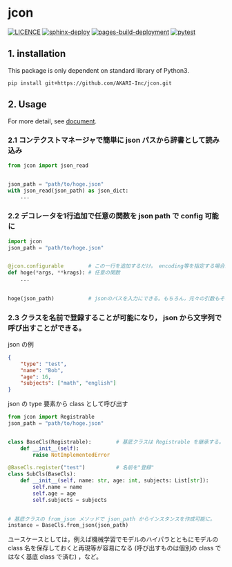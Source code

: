 # jcon
[![LICENCE](https://img.shields.io/badge/LICENCE-GPL--3.0-blue)](https://github.com/AKARI-Inc/jcon/LICENCE)
[![sphinx-deploy](https://github.com/AKARI-Inc/jcon/actions/workflows/default.yml/badge.svg)](https://github.com/AKARI-Inc/jcon/actions/workflows/default.yml)
[![pages-build-deployment](https://github.com/AKARI-Inc/jcon/actions/workflows/pages/pages-build-deployment/badge.svg)](https://github.com/AKARI-Inc/jcon/actions/workflows/pages/pages-build-deployment)
[![pytest](https://github.com/AKARI-Inc/jcon/actions/workflows/pytest.yml/badge.svg)](https://github.com/AKARI-Inc/jcon/actions/workflows/pytest.yml)
## 1. installation
This package is only dependent on standard library of Python3.

`pip install git+https://github.com/AKARI-Inc/jcon.git`

## 2. Usage
For more detail, see [document](https://akari-inc.github.io/jcon/).
### 2.1 コンテクストマネージャで簡単に json パスから辞書として読み込み
```Python
from jcon import json_read


json_path = "path/to/hoge.json"
with json_read(json_path) as json_dict:
    ...
```

### 2.2 デコレータを1行追加で任意の関数を json path で config 可能に
```Python
import jcon
json_path = "path/to/hoge.json"


@jcon.configurable        # この一行を追加するだけ。 encoding等を指定する場合は `@jcon.configurable(encoding=hoge)` とする(document参照)。
def hoge(*args, **krags): # 任意の関数
    ...
    
    
hoge(json_path)           # jsonのパスを入力にできる。もちろん，元々の引数もその後に入力できる。
```

### 2.3 クラスを名前で登録することが可能になり， json から文字列で呼び出すことができる。
json の例
```Json
{
    "type": "test",
    "name": "Bob",
    "age": 16,
    "subjects": ["math", "english"]
}
```
json の type 要素から class として呼び出す
```Python
from jcon import Registrable 
json_path = "path/to/hoge.json"


class BaseCls(Registrable):        # 基底クラスは Registrable を継承する。
    def __init__(self):
        raise NotImplementedError
        
@BaseCls.register("test")          # 名前を"登録"
class SubCls(BaseCls):
    def __init__(self, name: str, age: int, subjects: List[str]):
        self.name = name
        self.age = age
        self.subjects = subjects
        

# 基底クラスの from_json メソッドで json_path からインスタンスを作成可能に。
instance = BaseCls.from_json(json_path)
```

ユースケースとしては，例えば機械学習でモデルのハイパラとともにモデルの class 名を保存しておくと再現等が容易になる (呼び出すものは個別の class ではなく基底 class で済む) ，など。
